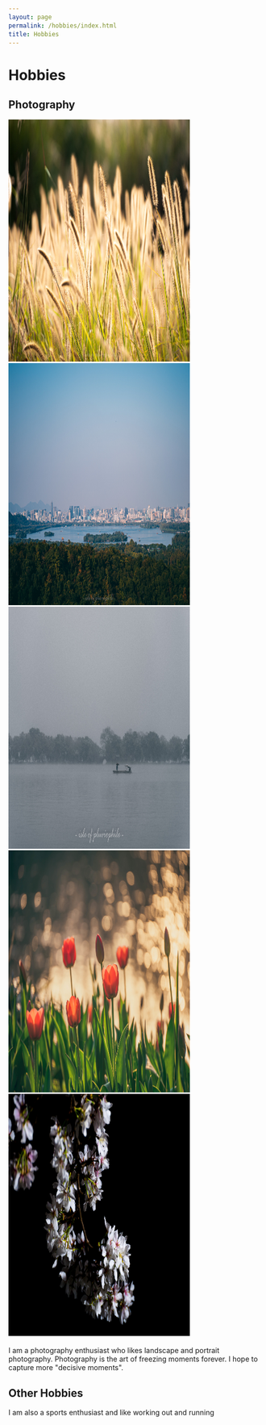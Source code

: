 ```yaml
---
layout: page
permalink: /hobbies/index.html
title: Hobbies
---
```


# Hobbies

## Photography

<div class="third">
<img src="/images/hobby/DSC00801.jpg" width="360" height="480"><br>
<img src="/images/hobby/DSC00998.jpg" width="360" height="480">
<img src="/images/hobby/DSC04853.jpg" width="360" height="480">
<img src="/images/hobby/DSC09007.jpg" width="360" height="480">
<img src="/images/hobby/DSC09135.jpg" width="360" height="480">
</div>
<br>I am a photography enthusiast who likes landscape and portrait photography. Photography is the art of freezing moments forever. I hope to capture more "decisive moments".



## Other Hobbies

I am also a sports enthusiast and like working out  and running

